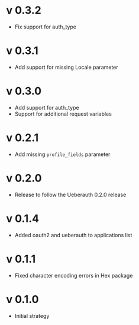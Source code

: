 # v 0.3.2

* Fix support for auth_type

# v 0.3.1

* Add support for missing Locale parameter

# v 0.3.0

* Add support for auth_type
* Support for additional request variables

# v 0.2.1

* Add missing `profile_fields` parameter

# v 0.2.0

* Release to follow the Ueberauth 0.2.0 release

# v 0.1.4

* Added oauth2 and ueberauth to applications list

# v 0.1.1

* Fixed character encoding errors in Hex package

# v 0.1.0

* Initial strategy
